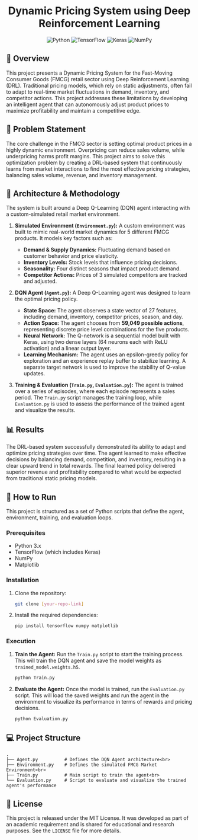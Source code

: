 <div align="center">

# Dynamic Pricing System using Deep Reinforcement Learning

![Python](https://img.shields.io/badge/Python-3776AB?style=for-the-badge&logo=python&logoColor=white) ![TensorFlow](https://img.shields.io/badge/TensorFlow-%23FF6F00.svg?style=for-the-badge&logo=TensorFlow&logoColor=white) ![Keras](https://img.shields.io/badge/Keras-%23D00000.svg?style=for-the-badge&logo=Keras&logoColor=white) ![NumPy](https://img.shields.io/badge/numpy-%23013243.svg?style=for-the-badge&logo=numpy&logoColor=white)

</div>

## 📝 Overview

This project presents a Dynamic Pricing System for the Fast-Moving Consumer Goods (FMCG) retail sector using Deep Reinforcement Learning (DRL). Traditional pricing models, which rely on static adjustments, often fail to adapt to real-time market fluctuations in demand, inventory, and competitor actions. This project addresses these limitations by developing an intelligent agent that can autonomously adjust product prices to maximize profitability and maintain a competitive edge.

## 🎯 Problem Statement

The core challenge in the FMCG sector is setting optimal product prices in a highly dynamic environment. Overpricing can reduce sales volume, while underpricing harms profit margins. This project aims to solve this optimization problem by creating a DRL-based system that continuously learns from market interactions to find the most effective pricing strategies, balancing sales volume, revenue, and inventory management.

## 🤖 Architecture & Methodology

The system is built around a Deep Q-Learning (DQN) agent interacting with a custom-simulated retail market environment.

1.  **Simulated Environment (`Environment.py`):** A custom environment was built to mimic real-world market dynamics for 5 different FMCG products. It models key factors such as:
    * **Demand & Supply Dynamics:** Fluctuating demand based on customer behavior and price elasticity.
    * **Inventory Levels:** Stock levels that influence pricing decisions.
    * **Seasonality:** Four distinct seasons that impact product demand.
    * **Competitor Actions:** Prices of 3 simulated competitors are tracked and adjusted.

2.  **DQN Agent (`Agent.py`):** A Deep Q-Learning agent was designed to learn the optimal pricing policy.
    * **State Space:** The agent observes a state vector of 27 features, including demand, inventory, competitor prices, season, and day.
    * **Action Space:** The agent chooses from **59,049 possible actions**, representing discrete price level combinations for the five products.
    * **Neural Network:** The Q-network is a sequential model built with Keras, using two dense layers (64 neurons each with ReLU activation) and a linear output layer.
    * **Learning Mechanism:** The agent uses an epsilon-greedy policy for exploration and an experience replay buffer to stabilize learning. A separate target network is used to improve the stability of Q-value updates.

3.  **Training & Evaluation (`Train.py`, `Evaluation.py`):** The agent is trained over a series of episodes, where each episode represents a sales period. The `Train.py` script manages the training loop, while `Evaluation.py` is used to assess the performance of the trained agent and visualize the results.

## 📊 Results

The DRL-based system successfully demonstrated its ability to adapt and optimize pricing strategies over time. The agent learned to make effective decisions by balancing demand, competition, and inventory, resulting in a clear upward trend in total rewards. The final learned policy delivered superior revenue and profitability compared to what would be expected from traditional static pricing models.

## 🚀 How to Run

This project is structured as a set of Python scripts that define the agent, environment, training, and evaluation loops.

### Prerequisites

* Python 3.x
* TensorFlow (which includes Keras)
* NumPy
* Matplotlib

### Installation

1.  Clone the repository:
    ```bash
    git clone [your-repo-link]
    ```

2.  Install the required dependencies:
    ```bash
    pip install tensorflow numpy matplotlib
    ```

### Execution

1.  **Train the Agent:** Run the `Train.py` script to start the training process. This will train the DQN agent and save the model weights as `trained_model.weights.h5`.
    ```bash
    python Train.py
    ```

2.  **Evaluate the Agent:** Once the model is trained, run the `Evaluation.py` script. This will load the saved weights and run the agent in the environment to visualize its performance in terms of rewards and pricing decisions.
    ```bash
    python Evaluation.py
    ```

## 💻 Project Structure
```
.
├── Agent.py          # Defines the DQN Agent architecture<br>
├── Environment.py    # Defines the simulated FMCG Market Environment<br>
├── Train.py          # Main script to train the agent<br>
└── Evaluation.py     # Script to evaluate and visualize the trained agent's performance
```

## 📜 License

This project is released under the MIT License. It was developed as part of an academic requirement and is shared for educational and research purposes. See the `LICENSE` file for more details.
